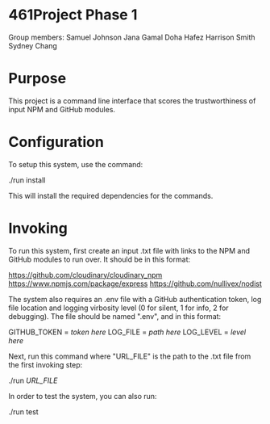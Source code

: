 # 461Project Phase 1

Group members:
Samuel Johnson
Jana Gamal
Doha Hafez
Harrison Smith
Sydney Chang

# Purpose
This project is a command line interface that scores the trustworthiness of input NPM and GitHub modules.

# Configuration
To setup this system, use the command:

./run install

This will install the required dependencies for the commands.

# Invoking
To run this system, first create an input .txt file with links to the NPM and GitHub modules to run over. It should be in this format:

https://github.com/cloudinary/cloudinary_npm
https://www.npmjs.com/package/express
https://github.com/nullivex/nodist

The system also requires an .env file with a GitHub authentication token, log file location and logging virbosity level (0 for silent, 1 for info, 2 for debugging). The file should be named ".env", and in this format:

GITHUB_TOKEN = *token here*
LOG_FILE = *path here*
LOG_LEVEL = *level here*

Next, run this command where "URL_FILE" is the path to the .txt file from the first invoking step:

./run *URL_FILE*



In order to test the system, you can also run:

./run test